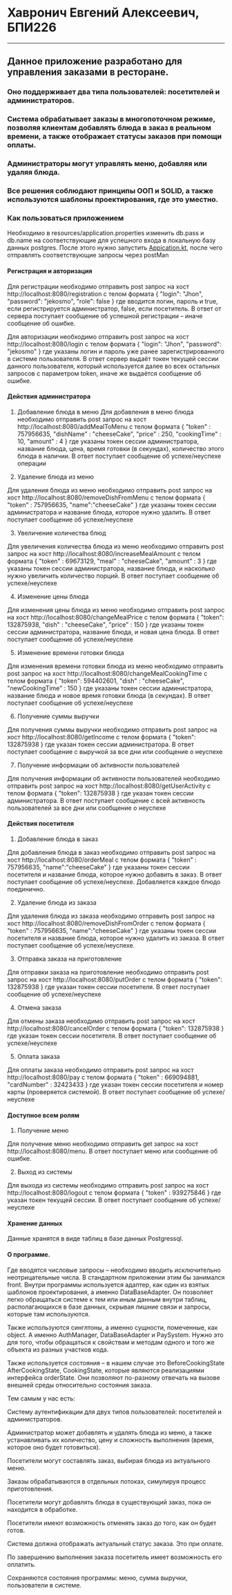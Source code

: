 # Хавронич Евгений Алексеевич, БПИ226
---
## Данное приложение разработано для управления заказами в ресторане.

### Оно поддерживает два типа пользователей: посетителей и администраторов. 
### Система обрабатывает заказы в многопоточном режиме, позволяя клиентам добавлять блюда в заказ в реальном времени, а также отображает статусы заказов при помощи оплаты. 
### Администраторы могут управлять меню, добавляя или удаляя блюда. 
### Все решения соблюдают принципы ООП и SOLID, а также используются шаблоны проектирования, где это уместно.
### Как пользоваться приложением
Необходимо в resources/application.properties изменить db.pass и db.name на соответствующие для успешного входа в локальную базу данных postgres.
После этого нужно запустить [Appication.kt](src/main/kotlin/Application.kt), после чего отправлять соответствующие запросы через postMan
#### Регистрация и авторизация
Для регистрации необходимо отправить post запрос на хост http://localhost:8080/registration с телом формата
{
"login": "Jhon",
"password": "jekosmo",
"role": false
}
где вводится логин, пароль и true, если регистрируется администратор, false, если посетитель. В ответ от сервера поступает сообщение об успешной регистрации – иначе сообщение об ошибке.

Для авторизации необходимо отправить post запрос на хост http://localhost:8080/login с телом формата
{
"login": "Jhon",
"password": "jekosmo"
}
где указаны логин и пароль уже ранее зарегистрированного в системе пользователя. В ответ сервер выдаёт токен текущей сессии данного пользователя, который используется далее во всех остальных запросов с параметром token, иначе же выдаётся сообщение об ошибке.

#### Действия администратора

1. Добавление блюда в меню
Для добавления в меню блюда необходимо отправить post запрос на хост http://localhost:8080/addMealToMenu с телом формата
{
"token" : 757956635,
"dishName" : "cheeseCake",
"price" : 250,
"cookingTime" : 10,
"amount" : 4
}
где указаны токен сессии администратора, название блюда, цена, время готовки (в секундах), количество этого блюда в наличии. В ответ поступает сообщение об успехе/неуспехе операции

2. Удаление блюда из меню

Для удаления блюда из меню необходимо отправить post запрос на хост http://localhost:8080/removeDishFromMenu с телом формата
{
"token" : 757956635,
"name":"cheeseCake"
}
где указаны токен сессии администратора и название блюда, которое нужно удалить. В ответ поступает сообщение об успехе/неуспехе

3. Увеличение количества блюд

Для увеличения количества блюда из меню необходимо отправить post запрос на хост http://localhost:8080/increaseMealAmount с телом формата
{
"token" : 69673129,
"meal" : "cheeseCake",
"amount" : 3
}
где указаны токен сессии администратора, название блюда, и насколько нужно увеличить количество порций. В ответ поступает сообщение об успехе/неуспехе

4. Изменение цены блюда

Для изменения цены блюда из меню необходимо отправить post запрос на хост http://localhost:8080/changeMealPrice с телом формата
{
"token": 132875938,
"dish" : "cheeseCake",
"price" : 150
}
где указаны токен сессии администратора, название блюда, и новая цена блюда. В ответ поступает сообщение об успехе/неуспехе

5. Изменение времени готовки блюда

Для изменения времени готовки блюда из меню необходимо отправить post запрос на хост http://localhost:8080/changeMealCookingTime с телом формата
{
"token": 594402601,
"dish" : "cheeseCake",
"newCookingTime" : 150
}
где указаны токен сессии администратора, название блюда и новое время готовки блюда (в секундах). В ответ поступает сообщение об успехе/неуспехе

6. Получение суммы выручки

Для получения суммы выручки необходимо отправить post запрос на хост http://localhost:8080/getIncome с телом формата
{
"token": 132875938
}
где указан токен сессии администратора. В ответ поступает сообщение с выручкой за все дни или сообщение о неуспехе

7. Получение информации об активности пользователей

Для получения информации об активности пользователей необходимо отправить post запрос на хост http://localhost:8080/getUserActivity с телом формата
{
"token": 132875938
}
где указан токен сессии администратора. В ответ поступает сообщение с всей активность пользователей за все дни или сообщение о неуспехе

#### Действия посетителя

1. Добавление блюда в заказ

Для добавления блюда в заказ необходимо отправить post запрос на хост http://localhost:8080/orderMeal с телом формата
{
"token" : 757956635,
"name":"cheeseCake"
}
где указаны токен сессии посетителя и название блюда, которое нужно добавить в заказ. В ответ поступает сообщение об успехе/неуспехе. Добавляется каждое блюдо поединично.

2. Удаление блюда из заказа

Для удаления блюда из заказа необходимо отправить post запрос на хост http://localhost:8080/removeDishFromOrder с телом формата
{
"token" : 757956635,
"name":"cheeseCake"
}
где указаны токен сессии посетителя и название блюда, которое нужно удалить из заказа. В ответ поступает сообщение об успехе/неуспехе.

3. Отправка заказа на приготовление

Для отправки заказа на приготовление необходимо отправить post запрос на хост http://localhost:8080/putOrder с телом формата
{
"token": 132875938
}
где указан токен сессии посетителя. В ответ поступает сообщение об успехе/неуспехе

4. Отмена заказа

Для отмены заказа необходимо отправить post запрос на хост http://localhost:8080/cancelOrder с телом формата
{
"token": 132875938
}
где указан токен сессии посетителя. В ответ поступает сообщение об успехе/неуспехе

5. Оплата заказа

Для оплаты заказа необходимо отправить post запрос на хост http://localhost:8080/pay с телом формата
{
"token" : 669094881,
"cardNumber" : 32423433
}
где указан токен сессии посетителя и номер карты (проверяется системой). В ответ поступает сообщение об успехе/неуспехе

#### Доступное всем ролям

1. Получение меню

Для получение меню необходимо отправить get запрос на хост http://localhost:8080/menu.
В ответ поступает меню или сообщение об ошибке.

2. Выход из системы

Для выхода из системы необходимо отправить post запрос на хост http://localhost:8080/logout с телом формата
{
"token" : 939275846
}
где указан токен текущей сессии. В ответ поступает сообщение об успехе/неуспехе

#### Хранение данных
Данные хранятся в виде таблиц в базе данных Postgressql.

#### О программе.
Где вводятся числовые запросы – необходимо вводить исключительно неотрицательные числа. В стандартном приложении этим бы занимался front.
Внутри программы используется адаптер, как один из взятых шаблонов проектирования, а именно DataBaseAdapter. Он позволяет легко обращаться системе к тем или иным данным внутри таблиц, располагающихся в базе данных, скрывая лишние связи и запросы, которые там используются.

Также используются синглтоны, а именно сущности, помеченные, как object. А именно AuthManager, DataBaseAdapter и PaySystem. Нужно это для того, чтобы обращаться к свойствам и методам одного и того же объекта из разных участков кода.

Также используется состояния – в нашем случае это BeforeCookingState AfterCookingState, CookingState, которые являются реализациями интерфейса orderState. Они позволяют по-разному отвечать на вызове внешней среды относительно состояния заказа.

Тем самым у нас есть:

Cистему аутентификации для двух типов пользователей: посетителей и администраторов.

Администратор может добавлять и удалять блюда из меню, а также устанавливать их количество, цену и сложность выполнения (время, которое оно будет готовиться).

Посетители могут составлять заказ, выбирая блюда из актуального меню.

Заказы обрабатываются в отдельных потоках, симулируя процесс приготовления.

Посетители могут добавлять блюда в существующий заказ, пока он находится в обработке.

Посетители имеют возможность отменять заказ до того, как он будет готов.

Система должна отображать актуальный статус заказа. Это при оплате.

По завершению выполнения заказа посетитель имеет возможность его оплатить.

Сохраняются состояния программы: меню, сумма выручки, пользователи в системе.
